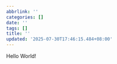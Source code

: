 ```yaml
---
abbrlink: ''
categories: []
date: ''
tags: []
title: ''
updated: '2025-07-30T17:46:15.484+08:00'
---
```

Hello World!
